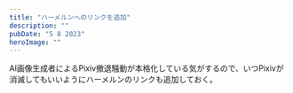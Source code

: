 ```yaml
---
title: "ハーメルンへのリンクを追加"
description: ""
pubDate: "5 8 2023"
heroImage: ""
---
```


AI画像生成者によるPixiv撤退騒動が本格化している気がするので、いつPixivが消滅してもいいようにハーメルンのリンクも追加しておく。
